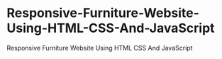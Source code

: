 # Responsive-Furniture-Website-Using-HTML-CSS-And-JavaScript
Responsive Furniture Website Using HTML CSS And JavaScript
